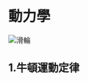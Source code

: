 # 動力學 #
![滑輪](https://encrypted-tbn0.gstatic.com/images?q=tbn:ANd9GcRe-tJPqSeIg7_r-UOGG9gMhSWeS2854MoD8MaA3PQbVlwfL4E&s)

## 1.牛頓運動定律